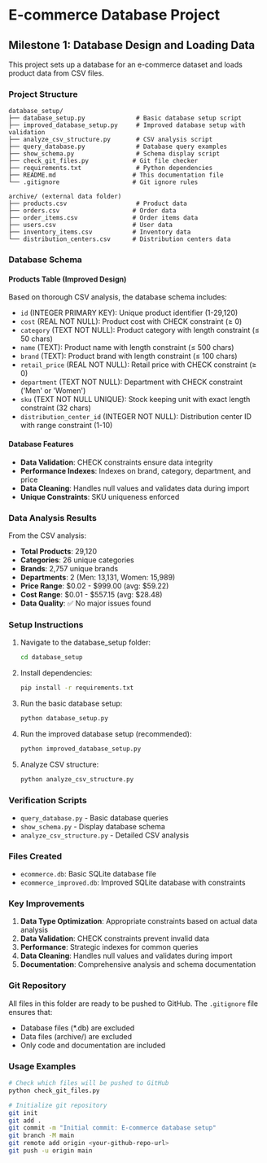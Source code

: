 # E-commerce Database Project

## Milestone 1: Database Design and Loading Data

This project sets up a database for an e-commerce dataset and loads product data from CSV files.

### Project Structure

```
database_setup/
├── database_setup.py              # Basic database setup script
├── improved_database_setup.py     # Improved database setup with validation
├── analyze_csv_structure.py       # CSV analysis script
├── query_database.py              # Database query examples
├── show_schema.py                 # Schema display script
├── check_git_files.py            # Git file checker
├── requirements.txt               # Python dependencies
├── README.md                     # This documentation file
└── .gitignore                    # Git ignore rules

archive/ (external data folder)
├── products.csv                   # Product data
├── orders.csv                    # Order data
├── order_items.csv               # Order items data
├── users.csv                     # User data
├── inventory_items.csv           # Inventory data
└── distribution_centers.csv      # Distribution centers data
```

### Database Schema

#### Products Table (Improved Design)

Based on thorough CSV analysis, the database schema includes:

- `id` (INTEGER PRIMARY KEY): Unique product identifier (1-29,120)
- `cost` (REAL NOT NULL): Product cost with CHECK constraint (≥ 0)
- `category` (TEXT NOT NULL): Product category with length constraint (≤ 50 chars)
- `name` (TEXT): Product name with length constraint (≤ 500 chars)
- `brand` (TEXT): Product brand with length constraint (≤ 100 chars)
- `retail_price` (REAL NOT NULL): Retail price with CHECK constraint (≥ 0)
- `department` (TEXT NOT NULL): Department with CHECK constraint ('Men' or 'Women')
- `sku` (TEXT NOT NULL UNIQUE): Stock keeping unit with exact length constraint (32 chars)
- `distribution_center_id` (INTEGER NOT NULL): Distribution center ID with range constraint (1-10)

#### Database Features

- **Data Validation**: CHECK constraints ensure data integrity
- **Performance Indexes**: Indexes on brand, category, department, and price
- **Data Cleaning**: Handles null values and validates data during import
- **Unique Constraints**: SKU uniqueness enforced

### Data Analysis Results

From the CSV analysis:
- **Total Products**: 29,120
- **Categories**: 26 unique categories
- **Brands**: 2,757 unique brands
- **Departments**: 2 (Men: 13,131, Women: 15,989)
- **Price Range**: $0.02 - $999.00 (avg: $59.22)
- **Cost Range**: $0.01 - $557.15 (avg: $28.48)
- **Data Quality**: ✅ No major issues found

### Setup Instructions

1. Navigate to the database_setup folder:
   ```bash
   cd database_setup
   ```

2. Install dependencies:
   ```bash
   pip install -r requirements.txt
   ```

3. Run the basic database setup:
   ```bash
   python database_setup.py
   ```

4. Run the improved database setup (recommended):
   ```bash
   python improved_database_setup.py
   ```

5. Analyze CSV structure:
   ```bash
   python analyze_csv_structure.py
   ```

### Verification Scripts

- `query_database.py` - Basic database queries
- `show_schema.py` - Display database schema
- `analyze_csv_structure.py` - Detailed CSV analysis

### Files Created

- `ecommerce.db`: Basic SQLite database file
- `ecommerce_improved.db`: Improved SQLite database with constraints

### Key Improvements

1. **Data Type Optimization**: Appropriate constraints based on actual data analysis
2. **Data Validation**: CHECK constraints prevent invalid data
3. **Performance**: Strategic indexes for common queries
4. **Data Cleaning**: Handles null values and validates during import
5. **Documentation**: Comprehensive analysis and schema documentation

### Git Repository

All files in this folder are ready to be pushed to GitHub. The `.gitignore` file ensures that:
- Database files (*.db) are excluded
- Data files (archive/) are excluded
- Only code and documentation are included

### Usage Examples

```bash
# Check which files will be pushed to GitHub
python check_git_files.py

# Initialize git repository
git init
git add .
git commit -m "Initial commit: E-commerce database setup"
git branch -M main
git remote add origin <your-github-repo-url>
git push -u origin main
``` 